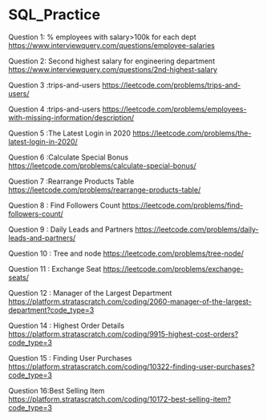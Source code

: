 # SQL_Practice
Question 1: % employees with salary>100k for each dept
 https://www.interviewquery.com/questions/employee-salaries

Question 2: Second highest salary for engineering department
https://www.interviewquery.com/questions/2nd-highest-salary

Question 3 :trips-and-users
https://leetcode.com/problems/trips-and-users/

Question 4 :trips-and-users
https://leetcode.com/problems/employees-with-missing-information/description/

Question 5 :The Latest Login in 2020
https://leetcode.com/problems/the-latest-login-in-2020/

Question 6 :Calculate Special Bonus
https://leetcode.com/problems/calculate-special-bonus/

Question 7 :Rearrange Products Table
https://leetcode.com/problems/rearrange-products-table/

Question 8 : Find Followers Count
https://leetcode.com/problems/find-followers-count/

Question 9 : Daily Leads and Partners
https://leetcode.com/problems/daily-leads-and-partners/

Question 10 : Tree and node
https://leetcode.com/problems/tree-node/

Question 11 : Exchange Seat
https://leetcode.com/problems/exchange-seats/

Question 12 : Manager of the Largest Department
https://platform.stratascratch.com/coding/2060-manager-of-the-largest-department?code_type=3

Question 14 : Highest Order Details
https://platform.stratascratch.com/coding/9915-highest-cost-orders?code_type=3

Question 15 : Finding User Purchases
https://platform.stratascratch.com/coding/10322-finding-user-purchases?code_type=3

Question 16:Best Selling Item
https://platform.stratascratch.com/coding/10172-best-selling-item?code_type=3


